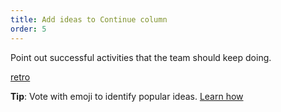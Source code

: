```yaml
---
title: Add ideas to Continue column
order: 5
---
```


Point out successful activities that the team should keep doing.

[retro](howTo:Retro-step-five)

**Tip**: Vote with emoji to identify popular ideas. [Learn how](https://help.realtimeboard.com/support/solutions/articles/11000012154-emoji-reactions)
